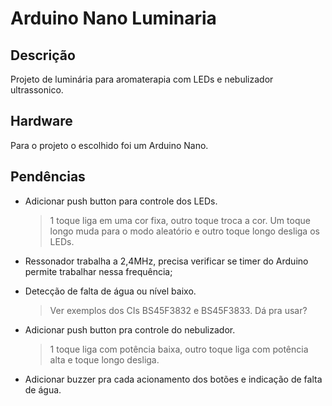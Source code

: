 # Arduino Nano Luminaria

## Descrição
Projeto de luminária para aromaterapia com LEDs e nebulizador ultrassonico.

## Hardware
Para o projeto o escolhido foi um Arduino Nano.

## Pendências
- Adicionar push button para controle dos LEDs.
    > 1 toque liga em uma cor fixa, outro toque troca a cor. Um toque longo muda para o modo aleatório e outro toque longo desliga os LEDs.

- Ressonador trabalha a 2,4MHz, precisa verificar se timer do Arduino permite trabalhar nessa frequência;

- Detecção de falta de água ou nível baixo.
    > Ver exemplos dos CIs BS45F3832 e BS45F3833. Dá pra usar?

- Adicionar push button pra controle do nebulizador.
   > 1 toque liga com potência baixa, outro toque liga com potência alta e toque longo desliga.

- Adicionar buzzer pra cada acionamento dos botões e indicação de falta de água.

